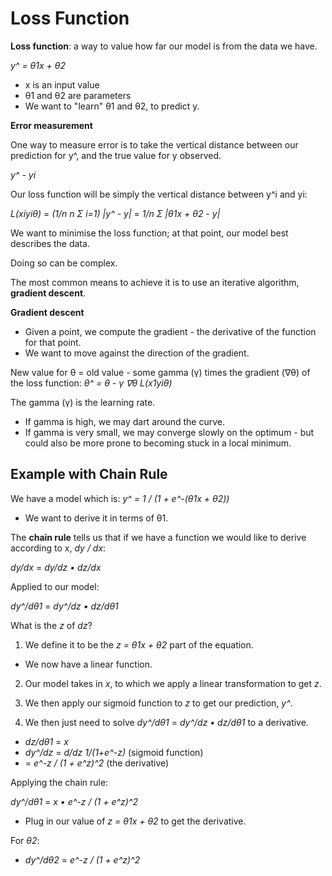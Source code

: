 # Loss Function

**Loss function**: a way to value how far our model is from the data we have.

_y^ = θ1x + θ2_

- x is an input value
- θ1 and θ2 are parameters
- We want to "learn" θ1 and θ2, to predict y.

**Error measurement**

One way to measure error is to take the vertical distance between our prediction for y^, and the true value for y observed.

_y^ - yi_

Our loss function will be simply the vertical distance between y^i and yi:

_L(xiyiθ)_ = _(1/n n Σ i=1) |y^ - y|_ = _1/n Σ |θ1x + θ2 - y|_

We want to minimise the loss function; at that point, our model best describes the data.

Doing so can be complex.

The most common means to achieve it is to use an iterative algorithm, **gradient descent**.

**Gradient descent**

- Given a point, we compute the gradient - the derivative of the function for that point.
- We want to move against the direction of the gradient.

New value for θ = old value - some gamma (γ) times the gradient (∇θ) of the loss function:
_θ^ = θ - γ ∇θ L(x1yiθ)_

The gamma (γ) is the learning rate.

- If gamma is high, we may dart around the curve.
- If gamma is very small, we may converge slowly on the optimum - but could also be more prone to becoming stuck in a local minimum.

## Example with Chain Rule

We have a model which is:
_y^ = 1 / (1 + e^-(θ1x + θ2))_

- We want to derive it in terms of θ1.

The **chain rule** tells us that if we have a function we would like to derive according to x, _dy / dx_:

_dy/dx_ = _dy/dz • dz/dx_

Applied to our model:

_dy^/dθ1_ = _dy^/dz • dz/dθ1_

What is the _z_ of _dz_?

1. We define it to be the _z = θ1x + θ2_ part of the equation.

- We now have a linear function.

2. Our model takes in _x_, to which we apply a linear transformation to get _z_.
3. We then apply our sigmoid function to _z_ to get our prediction, _y^_.

4. We then just need to solve _dy^/dθ1_ = _dy^/dz • dz/dθ1_ to a derivative.

- _dz/dθ1_ = _x_
- _dy^/dz_ = _d/dz_ _1/(1+e^-z)_ (sigmoid function)
- = _e^-z / (1 + e^z)^2_ (the derivative)

Applying the chain rule:

_dy^/dθ1_ = _x • e^-z / (1 + e^z)^2_

- Plug in our value of _z = θ1x + θ2_ to get the derivative.

For _θ2_:

- _dy^/dθ2_ = _e^-z / (1 + e^z)^2_
